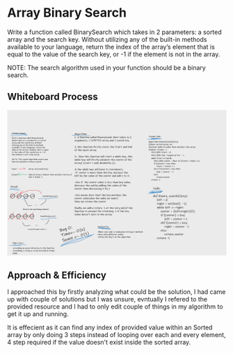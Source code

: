 # Array Binary Search

Write a function called BinarySearch which takes in 2 parameters: a sorted array and the search key. Without utilizing any of the built-in methods available to your language, return the index of the array’s element that is equal to the value of the search key, or -1 if the element is not in the array.

NOTE: The search algorithm used in your function should be a binary search.

## Whiteboard Process
![image](array-binary-search.png)

## Approach & Efficiency

I approached this by firstly analyzing what could be the solution, I had came up with couple of solutions but I was unsure, evntually I refered to the provided resource and I had to only edit couple of things in my algorithm to get it up and running.

It is effecient as it can find any index of provided value within an Sorted array by only doing 3 steps instead of looping over each and every element, 4 step required if the value doesn't exist inside the sorted array.

